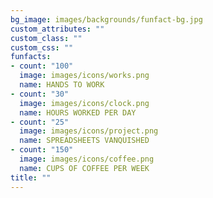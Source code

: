 ```yaml
---
bg_image: images/backgrounds/funfact-bg.jpg
custom_attributes: ""
custom_class: ""
custom_css: ""
funfacts:
- count: "100"
  image: images/icons/works.png
  name: HANDS TO WORK
- count: "30"
  image: images/icons/clock.png
  name: HOURS WORKED PER DAY
- count: "25"
  image: images/icons/project.png
  name: SPREADSHEETS VANQUISHED
- count: "150"
  image: images/icons/coffee.png
  name: CUPS OF COFFEE PER WEEK
title: ""
---
```


